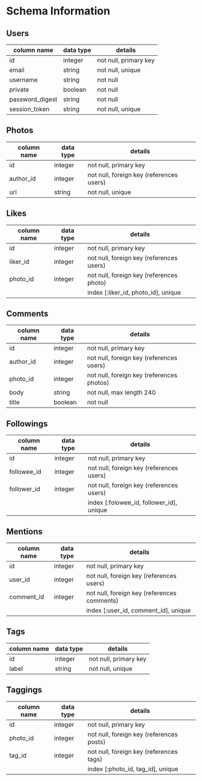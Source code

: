 # Schema Information

## Users
column name     | data type | details
----------------|-----------|-----------------------
id              | integer   | not null, primary key
email           | string    | not null, unique
username        | string    | not null
private         | boolean   | not null
password_digest | string    | not null
session_token   | string    | not null, unique

## Photos
column name | data type | details
------------|-----------|-----------------------
id          | integer   | not null, primary key
author_id   | integer   | not null, foreign key (references users)
url         | string    | not null, unique

## Likes
column name | data type | details
------------------|-----------|-----------------------
id                | integer   | not null, primary key
liker_id          | integer   | not null, foreign key (references users)
photo_id          | integer   | not null, foreign key (references photo)
                  |           | index [:liker_id, photo_id], unique
## Comments
column name    | data type | details
---------------|-----------|-----------------------
id             | integer   | not null, primary key
author_id      | integer   | not null, foreign key (references users)
photo_id       | integer   | not null, foreign key (references photos)
body           | string    | not null, max length 240
title          | boolean   | not null

## Followings
column name | data type | details
------------|-----------|-----------------------
id          | integer   | not null, primary key
followee_id | integer   | not null, foreign key (references users)
follower_id | integer   | not null, foreign key (references users)
            |           | index [:folowee_id, follower_id], unique

## Mentions
column name | data type | details
------------------|-----------|-----------------------
id                | integer   | not null, primary key
user_id           | integer   | not null, foreign key (references users)
comment_id        | integer   | not null, foreign key (references comments)
                  |           | index [:user_id, comment_id], unique

## Tags
column name | data type | details
------------|-----------|-----------------------
id          | integer   | not null, primary key
label       | string    | not null, unique

## Taggings
column name | data type | details
------------|-----------|-----------------------
id          | integer   | not null, primary key
photo_id    | integer   | not null, foreign key (references posts)
tag_id      | integer   | not null, foreign key (references tags)
            |           | index [:photo_id, tag_id], unique
